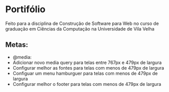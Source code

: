 # Portifólio
Feito para a disciplina de Construção de Software para Web no curso de graduação em Ciências da Computação na Universidade de Vila Velha

## Metas:
* @media:
* Adicionar novo media query para telas entre 767px e 479px de largura
* Configurar melhor as fontes para telas com menos de 479px de largura
* Configuar um menu hamburguer para telas com menos de 479px de largura
* Configurar melhor o footer para telas com menos de 479px de largura
